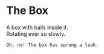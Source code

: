 # The Box
A box with balls inside it.<br/>
Rotating ever so slowly.

`Oh, no! The box has sprung a leak.`